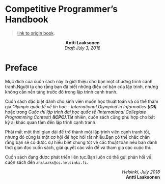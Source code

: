 # Competitive Programmer’s Handbook

> [link to origin book](https://cses.fi/book/book.pdfss).

<div style="text-align: center; font-weight: bold;">Antti Laaksonen</div>
<div style="text-align: center; font-style: italic;">Draft July 3, 2018</div>

# Preface

Mục đích của cuốn sách này là giới thiệu cho bạn một chương trình cạnh tranh.Người ta cho rằng bạn đã biết những điều cơ bản của lập trình, nhưng không cần nền tảng trước đó trong lập trình cạnh tranh.

Cuốn sách đặc biệt dành cho sinh viên muốn học thuật toán và có thể tham gia _Olympic quốc tế về tin học - International Olympiad in Informatics_ ___(IOI)___ hoặc trong _Cuộc thi lập trình đại học quốc tế (International Collegiate Programming Contest)_ ___(ICPC)___.Tất nhiên, cuốn sách cũng phù hợp cho bất kỳ ai khác quan tâm đến lập trình cạnh tranh.

Phải mất một thời gian dài để trở thành một lập trình viên cạnh tranh tốt, nhưng đó cũng là một cơ hội để học hỏi rất nhiều.Bạn có thể chắc chắn rằng bạn sẽ có được sự hiểu biết chung tốt về các thuật toán nếu bạn dành thời gian đọc cuốn sách, giải quyết các vấn đề và tham gia các cuộc thi.

Cuốn sách đang được phát triển liên tục.Bạn luôn có thể gửi phản hồi về cuốn sách đến `ahslaaks@cs.helsinki.fi`.

<div style="text-align: right; font-style: italic;">
Helsinki, July 2018
</div>
<div style="text-align: right; font-weight: bold;">
Antti Laaksonen
</div>